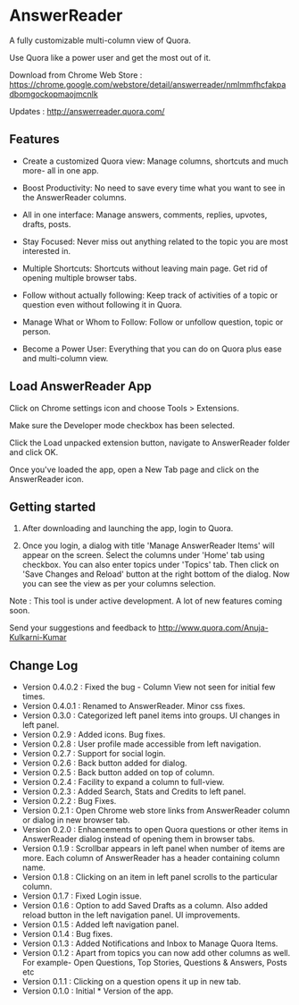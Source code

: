 AnswerReader
============

A fully customizable multi-column view of Quora.

Use Quora like a power user and get the most out of it.

Download from Chrome Web Store : https://chrome.google.com/webstore/detail/answerreader/nmlmmfhcfakpadbomgockopmaojmcnlk

Updates : http://answerreader.quora.com/

## Features

* Create a customized Quora view: Manage columns, shortcuts and much more- all in one app.

* Boost Productivity: No need to save every time what you want to see in the AnswerReader columns.

* All in one interface: Manage answers, comments, replies, upvotes, drafts, posts.

* Stay Focused: Never miss out anything related to the topic you are most interested in.

* Multiple Shortcuts: Shortcuts without leaving main page. Get rid of opening multiple browser tabs.

* Follow without actually following: Keep track of activities of a topic or question even without following it in Quora.

* Manage What or Whom to Follow: Follow or unfollow question, topic or person.

* Become a Power User: Everything that you can do on Quora plus ease and multi-column view.

## Load AnswerReader App

Click on Chrome settings icon  and choose Tools > Extensions.

Make sure the Developer mode checkbox has been selected.

Click the Load unpacked extension button, navigate to AnswerReader folder and click OK.

Once you've loaded the app, open a New Tab page and click on the AnswerReader icon.

## Getting started

1. After downloading and launching the app, login to Quora. 

2. Once you login, a dialog with title 'Manage AnswerReader Items' will appear on the screen. Select the columns under 'Home' tab using checkbox. You can also enter topics under 'Topics' tab. Then click on 'Save Changes and Reload' button at the  right bottom of the dialog. Now you can see the view as per your columns selection.

Note : This tool is under active development. A lot of new features coming soon.

Send your suggestions and feedback to  http://www.quora.com/Anuja-Kulkarni-Kumar

## Change Log

* Version 0.4.0.2 : Fixed the bug - Column View not seen for initial few times.
* Version 0.4.0.1 : Renamed to AnswerReader. Minor css fixes.
* Version 0.3.0 : Categorized left panel items into groups. UI changes in left panel.
* Version 0.2.9 : Added icons. Bug fixes.
* Version 0.2.8 : User profile made accessible from left navigation.
* Version 0.2.7 : Support for social login.
* Version 0.2.6 : Back button added for dialog.
* Version 0.2.5 : Back button added on top of column.
* Version 0.2.4 : Facility to expand a column to full-view.
* Version 0.2.3 : Added Search, Stats and Credits to left panel.
* Version 0.2.2 : Bug Fixes. 
* Version 0.2.1 : Open Chrome web store links from AnswerReader column or dialog in new browser tab.
* Version 0.2.0 : Enhancements to open Quora questions or other items in AnswerReader dialog instead of opening them in browser tabs.
* Version 0.1.9 : Scrollbar appears in left panel when number of items are more. Each column of AnswerReader has a header containing column name.
* Version 0.1.8 : Clicking on an item in left panel scrolls to the particular column.
* Version 0.1.7 : Fixed Login issue.
* Version 0.1.6 : Option to add Saved Drafts as a column. Also added reload button in the left navigation panel. UI improvements.
* Version 0.1.5 : Added left navigation panel.
* Version 0.1.4 : Bug fixes.
* Version 0.1.3 : Added Notifications and Inbox to Manage Quora Items.
* Version 0.1.2 : Apart from topics you can now add other columns as well. For example- Open Questions, Top Stories, Questions & Answers, Posts etc
* Version 0.1.1 : Clicking on a question opens it up in new tab.
* Version 0.1.0 : Initial * Version of the app.

